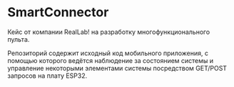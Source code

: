 # SmartConnector

Кейс от компании RealLab! на разработку многофункционального пульта.

Репозиторий содержит исходный код мобильного приложения, 
с помощью которого ведётся наблюдение за состоянием системы и управление некоторыми элементами системы 
посредством GET/POST запросов на плату ESP32.
